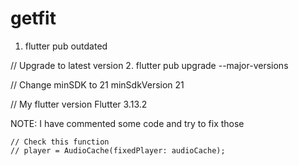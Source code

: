 # getfit

1. flutter pub outdated

// Upgrade to latest version 2. flutter pub upgrade --major-versions

// Change minSDK to 21
minSdkVersion 21

// My flutter version
Flutter 3.13.2

NOTE:
I have commented some code and try to fix those

    // Check this function
    // player = AudioCache(fixedPlayer: audioCache);
